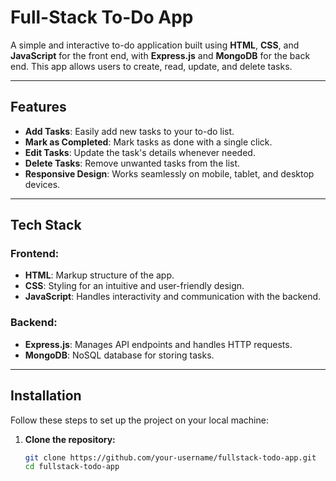 # Full-Stack To-Do App

A simple and interactive to-do application built using **HTML**, **CSS**, and **JavaScript** for the front end, with **Express.js** and **MongoDB** for the back end. This app allows users to create, read, update, and delete tasks.

---

## Features

- **Add Tasks**: Easily add new tasks to your to-do list.
- **Mark as Completed**: Mark tasks as done with a single click.
- **Edit Tasks**: Update the task's details whenever needed.
- **Delete Tasks**: Remove unwanted tasks from the list.
- **Responsive Design**: Works seamlessly on mobile, tablet, and desktop devices.

---

## Tech Stack

### Frontend:
- **HTML**: Markup structure of the app.
- **CSS**: Styling for an intuitive and user-friendly design.
- **JavaScript**: Handles interactivity and communication with the backend.

### Backend:
- **Express.js**: Manages API endpoints and handles HTTP requests.
- **MongoDB**: NoSQL database for storing tasks.

---

## Installation

Follow these steps to set up the project on your local machine:

1. **Clone the repository:**
   ```bash
   git clone https://github.com/your-username/fullstack-todo-app.git
   cd fullstack-todo-app
